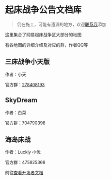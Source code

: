 # 起床战争公告文档库

> 仍在施工，可能有遗漏的地方，欢迎[联系我](http://urls.xiaotian.buzz/uhrDp)添加

这里集合了网易起床战争区大部分的地图

有各地图的详细介绍及对应的群，作者QQ等

## 三床战争小天版

作者：小天

官方群：[278408193](https://jq.qq.com/?k=1S8H9L7z)

## SkyDream

作者：白菜

官方群：704790398

## 海岛床战

作者：Luckly 小优

官方群：475825368

前往[查看开发者文档](/BedWars_island/island.md)
